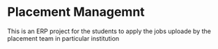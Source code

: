 # Placement Managemnt
 This is an ERP project for the students to apply the jobs uploade by the placement team  in particular institution
